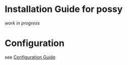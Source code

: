 # Installation Guide for possy

*work in progress*


# Configuration 

see [Configuration Guide](CONFIGURATION.md)
